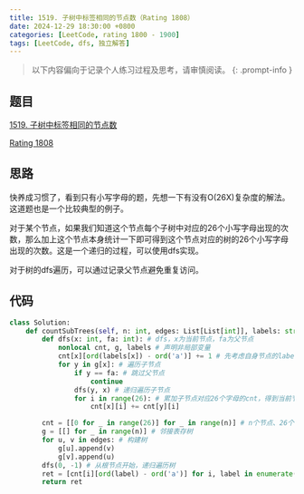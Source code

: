 ```yaml
---
title: 1519. 子树中标签相同的节点数（Rating 1808）
date: 2024-12-29 18:30:00 +0800
categories: [LeetCode, rating 1800 - 1900]
tags: [LeetCode, dfs, 独立解答]
---
```


> 以下内容偏向于记录个人练习过程及思考，请审慎阅读。
{: .prompt-info }

## 题目

[1519. 子树中标签相同的节点数](https://leetcode.cn/problems/number-of-nodes-in-the-sub-tree-with-the-same-label)

[Rating 1808](https://zerotrac.github.io/leetcode_problem_rating/#/)

## 思路

快养成习惯了，看到只有小写字母的题，先想一下有没有O(26X)复杂度的解法。这道题也是一个比较典型的例子。

对于某个节点，如果我们知道这个节点每个子树中对应的26个小写字母出现的次数，那么加上这个节点本身统计一下即可得到这个节点对应的树的26个小写字母出现的次数。这是一个递归的过程，可以使用dfs实现。

对于树的dfs遍历，可以通过记录父节点避免重复访问。

## 代码

```python
class Solution:
    def countSubTrees(self, n: int, edges: List[List[int]], labels: str) -> List[int]:
        def dfs(x: int, fa: int): # dfs，x为当前节点，fa为父节点
            nonlocal cnt, g, labels # 声明非局部变量
            cnt[x][ord(labels[x]) - ord('a')] += 1 # 先考虑自身节点的label，cnt += 1
            for y in g[x]: # 遍历子节点
                if y == fa: # 跳过父节点
                    continue
                dfs(y, x) # 递归遍历子节点
                for i in range(26): # 累加子节点对应26个字母的cnt，得到当前节点的cnt
                    cnt[x][i] += cnt[y][i]

        cnt = [[0 for _ in range(26)] for _ in range(n)] # n个节点、26个字母对应的cnt
        g = [[] for _ in range(n)] # 邻接表存树
        for u, v in edges: # 构建树
            g[u].append(v)
            g[v].append(u)
        dfs(0, -1) # 从根节点开始，递归遍历树
        ret = [cnt[i][ord(label) - ord('a')] for i, label in enumerate(labels)] # 按照题目要求统计答案
        return ret
```